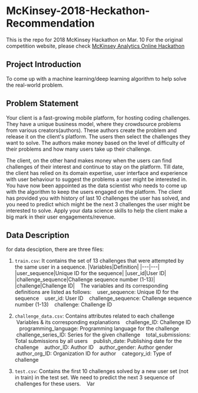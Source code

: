 # McKinsey-2018-Heckathon-Recommendation
This is the repo for 2018 McKinsey Hackathon on Mar. 10
For the original competition website, please check [McKinsey Analytics Online Hackathon](https://datahack.analyticsvidhya.com/contest/mckinsey-analytics-online-hackathon-recommendation/?utm_source=sendinblue&utm_campaign=McKinsey_Hackathon__Recommendation_Design_Go_live&utm_medium=email)

## Project Introduction
To come up with a machine learning/deep learning algorithm to help solve the real-world problem.

## Problem Statement
Your client is a fast-growing mobile platform, for hosting coding challenges. They have a unique business model, where they crowdsource problems from various creators(authors). These authors create the problem and release it on the client's platform. The users then select the challenges they want to solve. The authors make money based on the level of difficulty of their problems and how many users take up their challenge.
 
The client, on the other hand makes money when the users can find challenges of their interest and continue to stay on the platform. Till date, the client has relied on its domain expertise, user interface and experience with user behaviour to suggest the problems a user might be interested in. You have now been appointed as the data scientist who needs to come up with the algorithm to keep the users engaged on the platform.
The client has provided you with history of last 10 challenges the user has solved, and you need to predict which might be the next 3 challenges the user might be interested to solve. Apply your data science skills to help the client make a big mark in their user engagements/revenue.

## Data Description
for data desciption, there are three files:
 1. ```train.csv```:  It contains the set of 13 challenges that were attempted by the same user in a sequence.
 |Variables|Definition|
 |---|---|
 |user_sequence|Unique ID for the sequence|
 |user_id|User ID|
 |challenge_sequence|Challenge sequence number (1-13)|
 |challenge|Challenge ID|
    The variables and its corresponding definitions are listed as follows:
    user_sequence: Unique ID for the sequence
    user_id: User ID
    challenge_sequence: Challenge sequence number (1-13)
    challenge: Challenge ID
    
 2. ```challenge_data.csv```: Contains attributes related to each challenge
    Variables & its corresponding explanations
    challenge_ID: Challenge ID
    programming_language: Programming language for the challenge
    challenge_series_ID: Series for the given challenge
    total_submissions: Total submissions by all users
    publish_date: Publishing date for the challenge
    author_ID: Author ID
    author_gender: Author gender
    author_org_ID: Organization ID for author
    category_id: Type of challenge
    
 3. ```test.csv```: Contains the first 10 challenges solved by a new user set (not in train) in the test set. We need to predict the next 3 sequence of challenges for these users.
    Var
